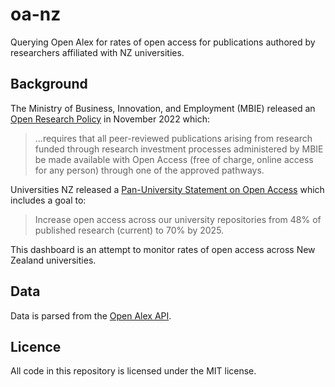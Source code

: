 # oa-nz

Querying Open Alex for rates of open access for publications authored by researchers affiliated with NZ universities. 

## Background

The Ministry of Business, Innovation, and Employment (MBIE) released an [Open Research Policy](https://www.mbie.govt.nz/science-and-technology/science-and-innovation/agencies-policies-and-budget-initiatives/open-research-policy/) in November 2022 which:

> ...requires that all peer-reviewed publications arising from research funded through research investment processes administered by MBIE be made available with Open Access (free of charge, online access for any person) through one of the approved pathways.

Universities NZ released a [Pan-University Statement on Open Access](https://www.universitiesnz.ac.nz/sites/default/files/uni-nz/documents/Open%20Access%20Statement.pdf) which includes a goal to:

> Increase open access across our university repositories from 48% of published research (current)
to 70% by 2025.

This dashboard is an attempt to monitor rates of open access across New Zealand universities.

## Data

Data is parsed from the [Open Alex API](https://docs.openalex.org/).

## Licence

All code in this repository is licensed under the MIT license.